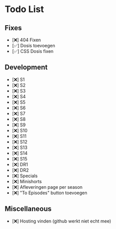 # Todo List

## Fixes
- [❌] 404 Fixen
- [✅] Dosis toevoegen
- [✅] CSS Dosis fixen

## Development
- [❌] S1
- [❌] S2
- [❌] S3
- [❌] S4
- [❌] S5
- [❌] S6
- [❌] S7
- [❌] S8
- [❌] S9
- [❌] S10
- [❌] S11
- [❌] S12
- [❌] S13
- [❌] S14
- [❌] S15
- [❌] DR1
- [❌] DR2
- [❌] Specials
- [❌] Minishorts
- [❌] Afleveringen page per season
- [❌] "To Episodes" button toevoegen

## Miscellaneous
- [❌] Hosting vinden (github werkt niet echt mee)
